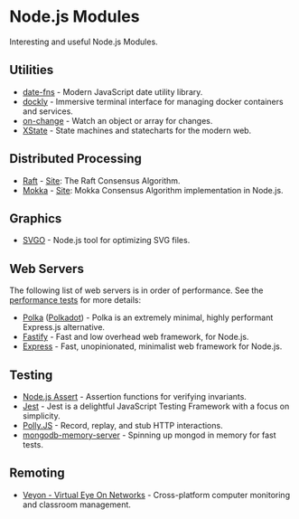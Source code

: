 # Node.js Modules

Interesting and useful Node.js Modules.

## Utilities

* [date-fns](https://github.com/date-fns/date-fns) - Modern JavaScript date utility library.
* [dockly](https://github.com/lirantal/dockly) - Immersive terminal interface for managing docker containers and services.
* [on-change](https://github.com/sindresorhus/on-change) - Watch an object or array for changes.
* [XState](https://github.com/davidkpiano/xstate) - State machines and statecharts for the modern web.

## Distributed Processing

* [Raft](https://github.com/raft/raft.github.io) - [Site](https://raft.github.io/): The Raft Consensus Algorithm.
* [Mokka](https://github.com/ega-forever/mokka) - [Site](https://ega-forever.github.io/mokka/): Mokka Consensus Algorithm implementation in Node.js.

## Graphics

* [SVGO](https://github.com/svg/svgo) - Node.js tool for optimizing SVG files.

## Web Servers

The following list of web servers is in order of performance. See the [performance tests](https://github.com/the-benchmarker/web-frameworks) for more details:

* [Polka](https://github.com/lukeed/polka) ([Polkadot](https://github.com/lukeed/polkadot)) - Polka is an extremely minimal, highly performant Express.js alternative.
* [Fastify](https://www.fastify.io/) - Fast and low overhead web framework, for Node.js.
* [Express](https://expressjs.com/) - Fast, unopinionated, minimalist web framework for Node.js.

## Testing

* [Node.js Assert](https://nodejs.org/api/assert.html) - Assertion functions for verifying invariants.
* [Jest](https://jestjs.io/) - Jest is a delightful JavaScript Testing Framework with a focus on simplicity.
* [Polly.JS](https://netflix.github.io/pollyjs/) - Record, replay, and stub HTTP interactions.
* [mongodb-memory-server](https://github.com/nodkz/mongodb-memory-server) - Spinning up mongod in memory for fast tests.

## Remoting

* [Veyon - Virtual Eye On Networks](https://github.com/veyon/veyon) - Cross-platform computer monitoring and classroom management.
